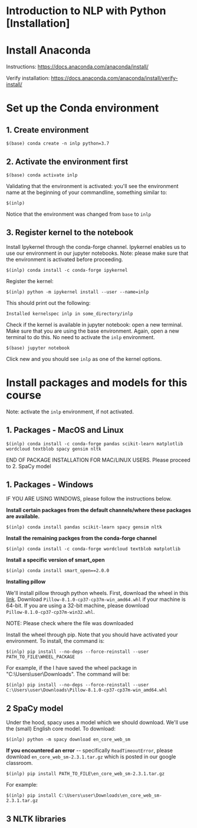 # Introduction to NLP with Python [Installation]


# Install Anaconda

Instructions: https://docs.anaconda.com/anaconda/install/

Verify installation: https://docs.anaconda.com/anaconda/install/verify-install/

# Set up the Conda environment


## 1. Create environment

```
$(base) conda create -n inlp python=3.7
```

## 2. Activate the environment first

```
$(base) conda activate inlp
```

Validating that the environment is activated: you'll see the environment name at the beginning of your commandline, something similar to: 

```
$(inlp)
```

Notice that the environment was changed from `base` to `inlp`

## 3. Register kernel to the notebook 

Install Ipykernel through the conda-forge channel. Ipykernel enables us to use our environment in our jupyter notebooks. Note: please make sure that the environment is activated before proceeding. 

```
$(inlp) conda install -c conda-forge ipykernel
```

Register the kernel:

```
$(inlp) python -m ipykernel install --user --name=inlp
```

This should print out the following: 

```
Installed kernelspec inlp in some_directory/inlp
```

Check if the kernel is available in jupyter notebook: open a new terminal. Make sure that you are using the base environment. Again, open a new terminal to do this. No need to activate the `inlp` environment. 

```
$(base) jupyter notebook
```

Click new and you should see `inlp` as one of the kernel options. 


# Install packages and models for this course

Note: activate the `inlp` environment, if not activated.



## 1. Packages - MacOS and Linux  
```
$(inlp) conda install -c conda-forge pandas scikit-learn matplotlib wordcloud textblob spacy gensim nltk 
``` 

END OF PACKAGE INSTALLATION FOR MAC/LINUX USERS. Please proceed to 2. SpaCy model

## 1. Packages - Windows
IF YOU ARE USING WINDOWS, please follow the instructions below. 

**Install certain packages from the default channels/where these packages are available.**

```
$(inlp) conda install pandas scikit-learn spacy gensim nltk 
``` 

**Install the remaining packges from the conda-forge channel**

```
$(inlp) conda install -c conda-forge wordcloud textblob matplotlib
``` 

**Install a specific version of smart_open**
```
$(inlp) conda install smart_open==2.0.0
```

**Installing pillow**

We'll install pillow through python wheels. First, download the wheel in this [link](https://www.lfd.uci.edu/~gohlke/pythonlibs/#wordcloud).
Download `Pillow-8.1.0-cp37-cp37m-win_amd64.whl` if your machine is 64-bit. If you are using a 32-bit machine, please download `Pillow‑8.1.0‑cp37‑cp37m‑win32.whl`.


NOTE: Please check where the file was downloaded

Install the wheel through pip. Note that you should have activated your environment. To install, the command is:

```
$(inlp) pip install --no-deps --force-reinstall --user PATH_TO_FILE\WHEEL_PACKAGE
```

For example, if the I have saved the wheel package in "C:\Users\user\Downloads". The command will be: 

```
$(inlp) pip install --no-deps --force-reinstall --user C:\Users\user\Downloads\Pillow-8.1.0-cp37-cp37m-win_amd64.whl
```


## 2 SpaCy model

Under the hood, spacy uses a model which we should download. We'll use the (small) English core model. To download:

```
$(inlp) python -m spacy download en_core_web_sm 
```

**If you encountered an error** -- specifically `ReadTimeoutError`, please download `en_core_web_sm-2.3.1.tar.gz` which is posted in our google classroom. 

```
$(inlp) pip install PATH_TO_FILE\en_core_web_sm-2.3.1.tar.gz
```
For example:
```
$(inlp) pip install C:\Users\user\Downloads\en_core_web_sm-2.3.1.tar.gz
```

## 3 NLTK libraries


